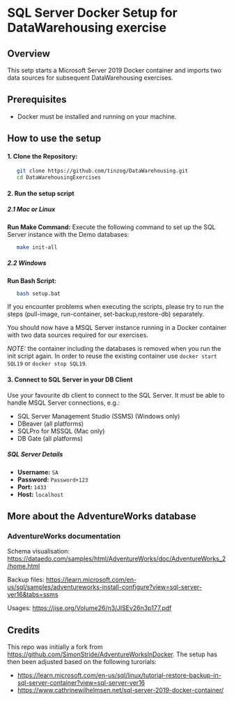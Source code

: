 # SQL Server Docker Setup for DataWarehousing exercise

## Overview

This setp starts a Microsoft Server 2019 Docker container and imports two data sources for subsequent DataWarehousing exercises.

## Prerequisites

- Docker must be installed and running on your machine.

## How to use the setup

#### 1. Clone the Repository:

```bash
   git clone https://github.com/tinzog/DataWarehousing.git
   cd DataWarehousingExercises
```

#### 2. Run the setup script

##### 2.1 Mac or Linux

   **Run Make Command:**
   Execute the following command to set up the SQL Server instance with the Demo databases:

```bash
   make init-all
```

##### 2.2 Windows

   **Run Bash Script:**

```bash
   bash setup.bat
```

If you encounter problems when executing the scripts, please try to run the steps (pull-image, run-container, set-backup,restore-db) separately.

You should now have a MSQL Server instance running in a Docker container with two data sources required for our exercises.

*NOTE:* the container including the databases is removed when you run the init script again. In order to reuse the existing container use `docker start SQL19` or `docker stop SQL19`.

#### 3. Connect to SQL Server in your DB Client

Use your favourite db client to connect to the SQL Server. It must be able to handle MSQL Server connections, e.g.:

* SQL Server Management Studio (SSMS) (Windows only)
* DBeaver (all platforms)
* SQLPro for MSSQL (Mac only)
* DB Gate (all platforms)

##### SQL Server Details

- **Username:** `SA`
- **Password:** `Password+123`
- **Port:** `1433`
- **Host:** `localhost`

## More about the AdventureWorks database

### AdventureWorks documentation

Schema visualisation:
https://dataedo.com/samples/html/AdventureWorks/doc/AdventureWorks_2/home.html

Backup files:
https://learn.microsoft.com/en-us/sql/samples/adventureworks-install-configure?view=sql-server-ver16&tabs=ssms

Usages:
https://jise.org/Volume26/n3/JISEv26n3p177.pdf

## Credits

This repo was initially a fork from https://github.com/SimonStride/AdventureWorksInDocker.
The setup has then been adjusted based on the following turorials:

* https://learn.microsoft.com/en-us/sql/linux/tutorial-restore-backup-in-sql-server-container?view=sql-server-ver16
* https://www.cathrinewilhelmsen.net/sql-server-2019-docker-container/
